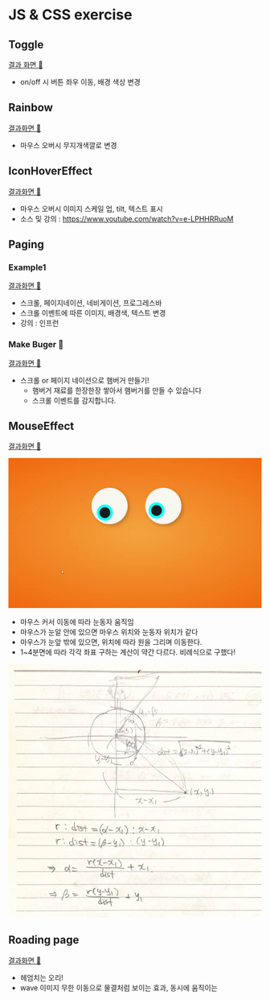 # JS & CSS exercise



## Toggle

[결과 화면 👀](https://parkjisu6239.github.io/2021_JS-CSS-practice/toggle)

- on/off 시 버튼 좌우 이동, 배경 색상 변경



## Rainbow

[결과화면 👀](https://parkjisu6239.github.io/2021_JS-CSS-practice/rainbow)

- 마우스 오버시 무지개색깔로 변경



## IconHoverEffect

[결과화면 👀](https://parkjisu6239.github.io/2021_JS-CSS-practice/IconHoverEffect/index)

- 마우스 오버시 이미지 스케일 업, tilt, 텍스트 표시
- 소스 및 강의 : https://www.youtube.com/watch?v=e-LPHHRRuoM



## Paging



### Example1

[결과화면 👀](https://parkjisu6239.github.io/2021_JS-CSS-practice/paging/scroll)

- 스크롤, 페이지네이션, 네비게이션, 프로그레스바
- 스크롤 이벤트에 따른 이미지, 배경색, 텍스트 변경
- 강의 : 인프런



### Make Buger 🍔

[결과화면 👀](https://parkjisu6239.github.io/2021_JS-CSS-practice/paging/burgerMake)

- 스크롤 or 페이지 네이션으로 햄버거 만들기!
  - 햄버거 재료를 한장한장 쌓아서 햄버거를 만들 수 있습니다
  - 스크롤 이벤트를 감지합니다.



## MouseEffect

[결과화면 👀](https://parkjisu6239.github.io/2021_JS-CSS-practice/MouseEffect/eyes)

![eyes](README.assets/eyes.gif)



- 마우스 커서 이동에 따라 눈동자 움직임
- 마우스가 눈알 안에 있으면 마우스 위치와 눈동자 위치가 같다
- 마우스가 눈앞 밖에 있으면, 위치에 따라 원을 그리며 이동한다.
- 1~4분면에 따라 각각 좌표 구하는 계산이 약간 다르다. 비례식으로 구했다!

![eyes](README.assets/eyes.jpg)


## Roading page
[결과화면 👀](https://parkjisu6239.github.io/2021_JS-CSS-practice/Loading/duck-swimming/duck-swimming)

- 헤엄치는 오리!
- wave 이미지 무한 이동으로 물결처럼 보이는 효과, 동시에 움직이는 
